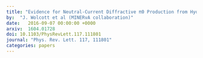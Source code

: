 ```yaml
---
title: "Evidence for Neutral-Current Diffractive π0 Production from Hydrogen in Neutrino Interactions on Hydrocarbon"
by:  "J. Wolcott et al (MINERvA collaboration)"
date:   2016-09-07 00:00:00 +0000
arxiv:  1604.01728
doi: 10.1103/PhysRevLett.117.111801
journal: "Phys. Rev. Lett. 117, 111801"
categories: papers
---
```



